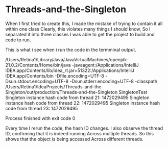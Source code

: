 # Threads-and-the-Singleton

When I first tried to create this, I made the mistake of trying to contain it all within one class
Clearly, this violates many things I should know, So I separated it into three classes
I was able to get the project to build and code to run.

This is what i see when i run the code in the termminal output. 

/Users/Retina1/Library/Java/JavaVirtualMachines/openjdk-21.0.2/Contents/Home/bin/java -javaagent:/Applications/IntelliJ IDEA.app/Contents/lib/idea_rt.jar=51322:/Applications/IntelliJ IDEA.app/Contents/bin -Dfile.encoding=UTF-8 -Dsun.stdout.encoding=UTF-8 -Dsun.stderr.encoding=UTF-8 -classpath /Users/Retina1/IdeaProjects/Threads-and-the-Singleton/out/production/Threads-and-the-Singleton SingletonTest
Singleton instance hash code from thread 21: 1472029495
Singleton instance hash code from thread 22: 1472029495
Singleton instance hash code from thread 23: 1472029495

Process finished with exit code 0

Every time I rerun the code, the hash ID changes.
I also observe the thread ID, confirming that it is indeed running
Across multiple threads. So this shows that the object is being accessed
Across different threads.
